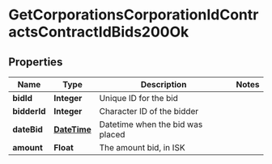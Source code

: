 
# GetCorporationsCorporationIdContractsContractIdBids200Ok

## Properties
Name | Type | Description | Notes
------------ | ------------- | ------------- | -------------
**bidId** | **Integer** | Unique ID for the bid | 
**bidderId** | **Integer** | Character ID of the bidder | 
**dateBid** | [**DateTime**](DateTime.md) | Datetime when the bid was placed | 
**amount** | **Float** | The amount bid, in ISK | 



